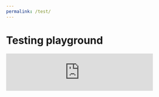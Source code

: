```yaml
---
permalink: /test/
---
```


# Testing playground

<iframe src="https://anchor.fm/ywp/embed/episodes/Adios--czyli-WWDC-2021---376-e12e7dp/a-a5qript" height="102px" width="400px" frameborder="0" scrolling="no"></iframe>